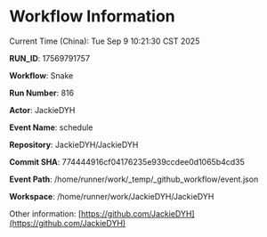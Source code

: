 # Workflow Information

Current Time (China): Tue Sep  9 10:21:30 CST 2025  

**RUN_ID**: 17569791757  

**Workflow**: Snake  

**Run Number**: 816  

**Actor**: JackieDYH  

**Event Name**: schedule  

**Repository**: JackieDYH/JackieDYH  

**Commit SHA**: 774444916cf04176235e939ccdee0d1065b4cd35  

**Event Path**: /home/runner/work/_temp/_github_workflow/event.json  

**Workspace**: /home/runner/work/JackieDYH/JackieDYH  

Other information: [https://github.com/JackieDYH](https://github.com/JackieDYH)
